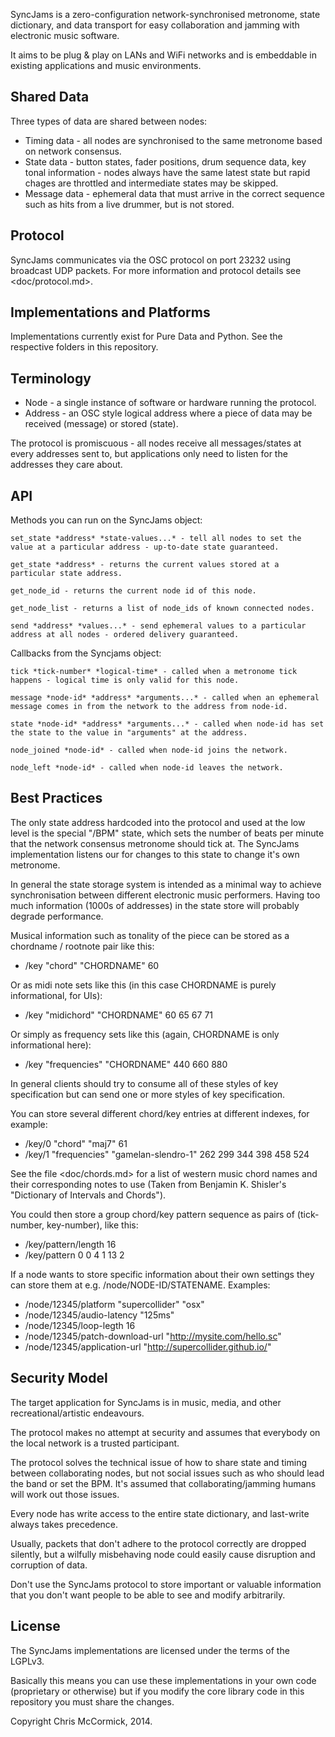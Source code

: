 SyncJams is a zero-configuration network-synchronised metronome, state dictionary, and data transport for easy collaboration and jamming with electronic music software.

It aims to be plug & play on LANs and WiFi networks and is embeddable in existing applications and music environments.

## Shared Data ###

Three types of data are shared between nodes:

 * Timing data - all nodes are synchronised to the same metronome based on network consensus.
 * State data - button states, fader positions, drum sequence data, key tonal information - nodes always have the same latest state but rapid chages are throttled and intermediate states may be skipped.
 * Message data - ephemeral data that must arrive in the correct sequence such as hits from a live drummer, but is not stored.

## Protocol ##

SyncJams communicates via the OSC protocol on port 23232 using broadcast UDP packets. For more information and protocol details see <doc/protocol.md>.

## Implementations and Platforms ##

Implementations currently exist for Pure Data and Python. See the respective folders in this repository.

## Terminology ##

 * Node - a single instance of software or hardware running the protocol.
 * Address - an OSC style logical address where a piece of data may be received (message) or stored (state).

The protocol is promiscuous - all nodes receive all messages/states at every addresses sent to, but applications only need to listen for the addresses they care about.

## API ##

Methods you can run on the SyncJams object:

	set_state *address* *state-values...* - tell all nodes to set the value at a particular address - up-to-date state guaranteed.
	
	get_state *address* - returns the current values stored at a particular state address.
	
	get_node_id - returns the current node id of this node.
	
	get_node_list - returns a list of node_ids of known connected nodes.
	
	send *address* *values...* - send ephemeral values to a particular address at all nodes - ordered delivery guaranteed.

Callbacks from the Syncjams object:

	tick *tick-number* *logical-time* - called when a metronome tick happens - logical time is only valid for this node.
	
	message *node-id* *address* *arguments...* - called when an ephemeral message comes in from the network to the address from node-id.
	
	state *node-id* *address* *arguments...* - called when node-id has set the state to the value in "arguments" at the address.
	
	node_joined *node-id* - called when node-id joins the network.
	
	node_left *node-id* - called when node-id leaves the network.

## Best Practices ##

The only state address hardcoded into the protocol and used at the low level is the special "/BPM" state, which sets the number of beats per minute that the network consensus metronome should tick at. The SyncJams implementation listens our for changes to this state to change it's own metronome.

In general the state storage system is intended as a minimal way to achieve synchronisation between different electronic music performers. Having too much information (1000s of addresses) in the state store will probably degrade performance.

Musical information such as tonality of the piece can be stored as a chordname / rootnote pair like this:

 * /key "chord" "CHORDNAME" 60

Or as midi note sets like this (in this case CHORDNAME is purely informational, for UIs):

 * /key "midichord" "CHORDNAME" 60 65 67 71

Or simply as frequency sets like this (again, CHORDNAME is only informational here):

 * /key "frequencies" "CHORDNAME" 440 660 880

In general clients should try to consume all of these styles of key specification but can send one or more styles of key specification.

You can store several different chord/key entries at different indexes, for example:

 * /key/0 "chord" "maj7" 61
 * /key/1 "frequencies" "gamelan-slendro-1" 262 299 344 398 458 524

See the file <doc/chords.md> for a list of western music chord names and their corresponding notes to use (Taken from Benjamin K. Shisler's "Dictionary of Intervals and Chords").

You could then store a group chord/key pattern sequence as pairs of (tick-number, key-number), like this:

 * /key/pattern/length 16
 * /key/pattern 0 0 4 1 13 2

If a node wants to store specific information about their own settings they can store them at e.g. /node/NODE-ID/STATENAME. Examples:

 * /node/12345/platform "supercollider" "osx"
 * /node/12345/audio-latency "125ms"
 * /node/12345/loop-legth 16
 * /node/12345/patch-download-url "http://mysite.com/hello.sc"
 * /node/12345/application-url "http://supercollider.github.io/"

## Security Model ##

The target application for SyncJams is in music, media, and other recreational/artistic endeavours.

The protocol makes no attempt at security and assumes that everybody on the local network is a trusted participant.

The protocol solves the technical issue of how to share state and timing between collaborating nodes, but not social issues such as who should lead the band or set the BPM. It's assumed that collaborating/jamming humans will work out those issues.

Every node has write access to the entire state dictionary, and last-write always takes precedence.

Usually, packets that don't adhere to the protocol correctly are dropped silently, but a wilfully misbehaving node could easily cause disruption and corruption of data.

Don't use the SyncJams protocol to store important or valuable information that you don't want people to be able to see and modify arbitrarily.

## License ##

The SyncJams implementations are licensed under the terms of the LGPLv3.

Basically this means you can use these implementations in your own code (proprietary or otherwise) but if you modify the core library code in this repository you must share the changes.

Copyright Chris McCormick, 2014.
